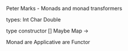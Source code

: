 

Peter Marks - Monads and monad transformers

types:
Int Char Double


type constructor
[]
Maybe
Map
->



Monad are Applicative are Functor